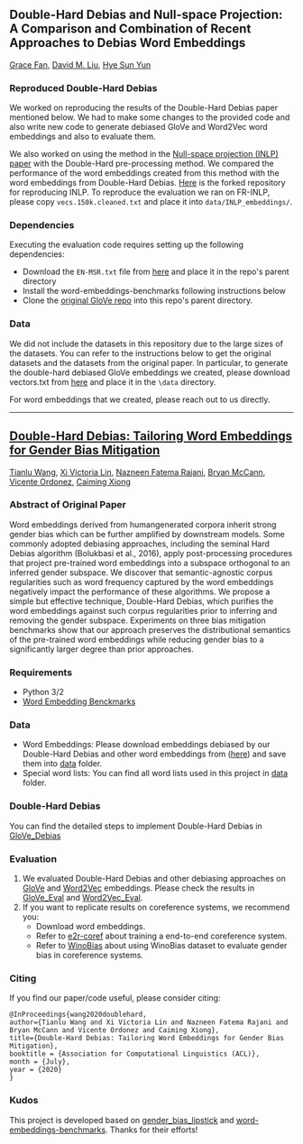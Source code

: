## Double-Hard Debias and Null-space Projection: A Comparison and Combination of Recent Approaches to Debias Word Embeddings
[Grace Fan](fan.gr@northeastern.edu), [David M. Liu](liu.davi@northeastern.edu), [Hye Sun Yun](yun.hy@northeastern.edu)

### Reproduced Double-Hard Debias
We worked on reproducing the results of the Double-Hard Debias paper mentioned below.
We had to make some changes to the provided code and also write new code to generate debiased GloVe and Word2Vec word embeddings and also to evaluate them.

We also worked on using the method in the [Null-space projection (INLP) paper](https://github.com/shauli-ravfogel/nullspace_projection) with the Double-Hard pre-processing method. We compared the performance of the word embeddings created from this method with the word embeddings from Double-Hard Debias. [Here](https://github.com/gracefan2020/nullspace_projection) is the forked repository for reproducing INLP. To reproduce the evaluation we ran on FR-INLP, please copy `vecs.150k.cleaned.txt` and place it into `data/INLP_embeddings/`.

### Dependencies
Executing the evaluation code requires setting up the following dependencies:
* Download the `EN-MSR.txt` file from [here](https://www.dropbox.com/s/ne0fib302jqbatw/EN-MSR.txt?dl=1) and place it in the repo's parent directory
* Install the word-embeddings-benchmarks following instructions below
* Clone the [original GloVe repo](https://github.com/stanfordnlp/GloVe) into this repo's parent directory.

### Data
We did not include the datasets in this repository due to the large sizes of the datasets.
You can refer to the instructions below to get the original datasets and the datasets from the original paper. In particular, to generate the double-hard debiased GloVe embeddings we created, please download vectors.txt from [here](http://www.cs.virginia.edu/~tw8cb/word_embeddings/) and place it in the `\data` directory. 

For word embeddings that we created, please reach out to us directly.

---

## [Double-Hard Debias: Tailoring Word Embeddings for Gender Bias Mitigation](https://arxiv.org/abs/2005.00965)
[Tianlu Wang](http://www.cs.virginia.edu/~tw8cb/), [Xi Victoria Lin](http://victorialin.net/), [Nazneen Fatema Rajani](http://www.nazneenrajani.com/), [Bryan McCann](https://bmccann.github.io/), [Vicente Ordonez](https://www.vicenteordonez.com/), [Caiming Xiong](http://cmxiong.com/)

### Abstract of Original Paper
Word embeddings derived from humangenerated corpora inherit strong gender bias which can be further amplified by downstream models. Some commonly adopted debiasing approaches, including the seminal Hard Debias algorithm (Bolukbasi et al., 2016), apply post-processing procedures that project pre-trained word embeddings into a subspace orthogonal to an inferred gender subspace. We discover that semantic-agnostic corpus regularities such as word frequency captured by the word embeddings negatively impact the performance of these algorithms. We propose a simple but effective technique, Double-Hard Debias, which purifies the word embeddings against such corpus regularities prior to inferring and removing the gender subspace. Experiments on three bias mitigation benchmarks show that our approach preserves the distributional semantics of the pre-trained word embeddings while reducing gender bias to a significantly larger degree than prior approaches.

### Requirements
- Python 3/2
- [Word Embedding Benckmarks](https://github.com/kudkudak/word-embeddings-benchmarks)

### Data
- Word Embeddings: Please download embeddings debiased by our Double-Hard Debias and other word embeddings from ([here](http://www.cs.virginia.edu/~tw8cb/word_embeddings/)) and save them into [data](./data) folder. 
- Special word lists: You can find all word lists used in this project in [data](./data) folder.

### Double-Hard Debias
You can find the detailed steps to implement Double-Hard Debias in [GloVe_Debias](./GloVe_Debias.ipynb)

### Evaluation
1. We evaluated Double-Hard Debias and other debiasing approaches on [GloVe](https://nlp.stanford.edu/pubs/glove.pdf) and [Word2Vec](https://papers.nips.cc/paper/5021-distributed-representations-of-words-and-phrases-and-their-compositionality.pdf) embeddings. Please check the results in [GloVe_Eval](./GloVe_Eval.ipynb)
and [Word2Vec_Eval](./Word2Vec_Eval.ipynb).
2. If you want to replicate results on coreference systems, we recommend you:
    - Download word embeddings.
    - Refer to [e2r-coref](https://github.com/kentonl/e2e-coref/tree/e2e) about training a end-to-end coreference system.
    - Refer to [WinoBias](https://github.com/uclanlp/corefBias) about using WinoBias dataset to evaluate gender bias in coreference systems.


### Citing
If you find our paper/code useful, please consider citing:

```
@InProceedings{wang2020doublehard,
author={Tianlu Wang and Xi Victoria Lin and Nazneen Fatema Rajani and Bryan McCann and Vicente Ordonez and Caiming Xiong},
title={Double-Hard Debias: Tailoring Word Embeddings for Gender Bias Mitigation},
booktitle = {Association for Computational Linguistics (ACL)},
month = {July},
year = {2020}
}
```

### Kudos
This project is developed based on [gender_bias_lipstick](https://github.com/gonenhila/gender_bias_lipstick) and [word-embeddings-benchmarks](https://github.com/kudkudak/word-embeddings-benchmarks). Thanks for their efforts!
